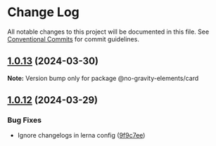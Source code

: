 # Change Log

All notable changes to this project will be documented in this file.
See [Conventional Commits](https://conventionalcommits.org) for commit guidelines.

## [1.0.13](https://github.com/no-gravity-company/no-gravity-elements/compare/@no-gravity-elements/card@1.0.12...@no-gravity-elements/card@1.0.13) (2024-03-30)

**Note:** Version bump only for package @no-gravity-elements/card

## [1.0.12](https://github.com/no-gravity-company/no-gravity-elements/compare/@no-gravity-elements/card@1.0.8...@no-gravity-elements/card@1.0.12) (2024-03-29)

### Bug Fixes

- Ignore changelogs in lerna config ([9f9c7ee](https://github.com/no-gravity-company/no-gravity-elements/commit/9f9c7ee07e4e05f8dfe9c934bf884515ee8d0732))
